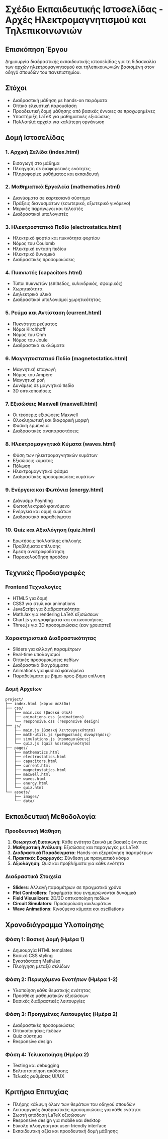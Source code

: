 # Σχέδιο Εκπαιδευτικής Ιστοσελίδας - Αρχές Ηλεκτρομαγνητισμού και Τηλεπικοινωνιών

## Επισκόπηση Έργου
Δημιουργία διαδραστικής εκπαιδευτικής ιστοσελίδας για τη διδασκαλία των αρχών ηλεκτρομαγνητισμού και τηλεπικοινωνιών βασισμένη στον οδηγό σπουδών του πανεπιστημίου.

## Στόχοι
- Διαδραστική μάθηση με hands-on πειράματα
- Οπτικά ελκυστική παρουσίαση
- Προοδευτική δομή μάθησης από βασικές έννοιες σε προχωρημένες
- Υποστήριξη LaTeX για μαθηματικές εξισώσεις
- Πολλαπλά αρχεία για καλύτερη οργάνωση

## Δομή Ιστοσελίδας

### 1. Αρχική Σελίδα (index.html)
- Εισαγωγή στο μάθημα
- Πλοήγηση σε διαφορετικές ενότητες
- Πληροφορίες μαθήματος και εκπαιδευτή

### 2. Μαθηματικά Εργαλεία (mathematics.html)
- Διανύσματα σε καρτεσιανό σύστημα
- Πράξεις διανυσμάτων (εσωτερικό, εξωτερικό γινόμενο)
- Μερικές παράγωγοι και τελεστές
- Διαδραστικοί υπολογιστές

### 3. Ηλεκτροστατικό Πεδίο (electrostatics.html)
- Ηλεκτρικό φορτίο και πυκνότητα φορτίου
- Νόμος του Coulomb
- Ηλεκτρική ένταση πεδίου
- Ηλεκτρικό δυναμικό
- Διαδραστικές προσομοιώσεις

### 4. Πυκνωτές (capacitors.html)
- Τύποι πυκνωτών (επίπεδος, κυλινδρικός, σφαιρικός)
- Χωρητικότητα
- Διηλεκτρικά υλικά
- Διαδραστικοί υπολογισμοί χωρητικότητας

### 5. Ρεύμα και Αντίσταση (current.html)
- Πυκνότητα ρεύματος
- Νόμοι Kirchhoff
- Νόμος του Ohm
- Νόμος του Joule
- Διαδραστικά κυκλώματα

### 6. Μαγνητοστατικό Πεδίο (magnetostatics.html)
- Μαγνητική επαγωγή
- Νόμος του Ampère
- Μαγνητική ροή
- Δυνάμεις σε μαγνητικό πεδίο
- 3D οπτικοποιήσεις

### 7. Εξισώσεις Maxwell (maxwell.html)
- Οι τέσσερις εξισώσεις Maxwell
- Ολοκληρωτική και διαφορική μορφή
- Φυσική ερμηνεία
- Διαδραστικές αναπαραστάσεις

### 8. Ηλεκτρομαγνητικά Κύματα (waves.html)
- Φύση των ηλεκτρομαγνητικών κυμάτων
- Εξισώσεις κύματος
- Πόλωση
- Ηλεκτρομαγνητικό φάσμα
- Διαδραστικές προσομοιώσεις κυμάτων

### 9. Ενέργεια και Φωτόνια (energy.html)
- Διάνυσμα Poynting
- Φωτοηλεκτρικό φαινόμενο
- Ενέργεια και ορμή κυμάτων
- Διαδραστικά παραδείγματα

### 10. Quiz και Αξιολόγηση (quiz.html)
- Ερωτήσεις πολλαπλής επιλογής
- Προβλήματα επίλυσης
- Άμεση ανατροφοδότηση
- Παρακολούθηση προόδου

## Τεχνικές Προδιαγραφές

### Frontend Τεχνολογίες
- HTML5 για δομή
- CSS3 για στυλ και animations
- JavaScript για διαδραστικότητα
- MathJax για rendering LaTeX εξισώσεων
- Chart.js για γραφήματα και οπτικοποιήσεις
- Three.js για 3D προσομοιώσεις (εαν χρειαστεί)

### Χαρακτηριστικά Διαδραστικότητας
- Sliders για αλλαγή παραμέτρων
- Real-time υπολογισμοί
- Οπτικές προσομοιώσεις πεδίων
- Διαδραστικά διαγράμματα
- Animations για φυσικά φαινόμενα
- Παραδείγματα με βήμα-προς-βήμα επίλυση

### Δομή Αρχείων
```
project/
├── index.html (κύρια σελίδα)
├── css/
│   ├── main.css (βασικά στυλ)
│   ├── animations.css (animations)
│   └── responsive.css (responsive design)
├── js/
│   ├── main.js (βασική λειτουργικότητα)
│   ├── math-utils.js (μαθηματικές συναρτήσεις)
│   ├── simulations.js (προσομοιώσεις)
│   └── quiz.js (quiz λειτουργικότητα)
├── pages/
│   ├── mathematics.html
│   ├── electrostatics.html
│   ├── capacitors.html
│   ├── current.html
│   ├── magnetostatics.html
│   ├── maxwell.html
│   ├── waves.html
│   ├── energy.html
│   └── quiz.html
└── assets/
    ├── images/
    └── data/
```

## Εκπαιδευτική Μεθοδολογία

### Προοδευτική Μάθηση
1. **Θεωρητική Εισαγωγή**: Κάθε ενότητα ξεκινά με βασικές έννοιες
2. **Μαθηματική Ανάλυση**: Εξισώσεις και παραγωγές με LaTeX
3. **Διαδραστικά Παραδείγματα**: Hands-on εξερεύνηση παραμέτρων
4. **Πρακτικές Εφαρμογές**: Σύνδεση με πραγματικό κόσμο
5. **Αξιολόγηση**: Quiz και προβλήματα για κάθε ενότητα

### Διαδραστικά Στοιχεία
- **Sliders**: Αλλαγή παραμέτρων σε πραγματικό χρόνο
- **Plot Controllers**: Γραφήματα που ενημερώνονται δυναμικά
- **Field Visualizers**: 2D/3D οπτικοποίηση πεδίων
- **Circuit Simulators**: Προσομοίωση κυκλωμάτων
- **Wave Animations**: Κινούμενα κύματα και oscillations

## Χρονοδιάγραμμα Υλοποίησης

### Φάση 1: Βασική Δομή (Ημέρα 1)
- Δημιουργία HTML templates
- Βασικό CSS styling
- Εγκατάσταση MathJax
- Πλοήγηση μεταξύ σελίδων

### Φάση 2: Περιεχόμενο Ενοτήτων (Ημέρα 1-2)
- Υλοποίηση κάθε θεματικής ενότητας
- Προσθήκη μαθηματικών εξισώσεων
- Βασικές διαδραστικές λειτουργίες

### Φάση 3: Προηγμένες Λειτουργίες (Ημέρα 2)
- Διαδραστικές προσομοιώσεις
- Οπτικοποιήσεις πεδίων
- Quiz σύστημα
- Responsive design

### Φάση 4: Τελικοποίηση (Ημέρα 2)
- Testing και debugging
- Βελτιστοποίηση απόδοσης
- Τελικές ρυθμίσεις UI/UX

## Κριτήρια Επιτυχίας
- Πλήρης κάλυψη όλων των θεμάτων του οδηγού σπουδών
- Λειτουργικές διαδραστικές προσομοιώσεις για κάθε ενότητα
- Σωστή απόδοση LaTeX εξισώσεων
- Responsive design για mobile και desktop
- Εύκολη πλοήγηση και user-friendly interface
- Εκπαιδευτική αξία και προοδευτική δομή μάθησης